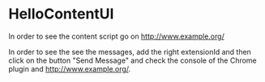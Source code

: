 # HelloContentUI
In order to see the content script go on http://www.example.org/

In order to see the see the messages, add the right extensionId and then click on the button "Send Message" and check the console of the Chrome plugin and http://www.example.org/.

